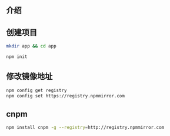 ## 介绍



## 创建项目

```bash
mkdir app && cd app

npm init
```



## 修改镜像地址

```bash
npm config get registry
npm config set https://registry.npmmirror.com
```



## cnpm

```bash
npm install cnpm -g --registry=http://registry.npmmirror.com
```

